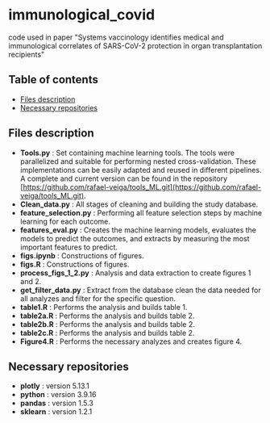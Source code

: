 # immunological_covid
code used in paper "Systems vaccinology identifies medical and immunological correlates of SARS-CoV-2 protection in organ transplantation recipients"

## Table of contents
* [Files description](#Files-description)
* [Necessary repositories](#Necessary-repositories)


## Files description
* **Tools.py** :  Set containing machine learning tools. The tools were parallelized and suitable for performing nested cross-validation. These implementations can be easily adapted and reused in different pipelines. A complete and current version can be found in the repository [https://github.com/rafael-veiga/tools_ML.git](https://github.com/rafael-veiga/tools_ML.git).
* **Clean_data.py** : All stages of cleaning and building the study database.
* **feature_selection.py** : Performing all feature selection steps by machine learning for each outcome.
* **features_eval.py** : Creates the machine learning models, evaluates the models to predict the outcomes, and extracts by measuring the most important features to predict.
* **figs.ipynb** : Constructions of figures.
* **figs.R** : Constructions of figures.
* **process_figs_1_2.py** : Analysis and data extraction to create figures 1 and 2.
* **get_filter_data.py** : Extract from the database clean the data needed for all analyzes and filter for the specific question.
* **table1.R** : Performs the analysis and builds table 1.
* **table2a.R** : Performs the analysis and builds table 2.
* **table2b.R** : Performs the analysis and builds table 2.
* **table2c.R** : Performs the analysis and builds table 2.
* **Figure4.R** : Performs the necessary analyzes and creates figure 4.

## Necessary repositories

* **plotly** : version 5.13.1
* **python** : version 3.9.16
* **pandas** : version  1.5.3
* **sklearn** : version 1.2.1
